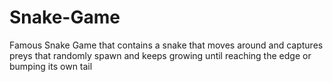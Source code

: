 # Snake-Game
Famous Snake Game that contains a snake that moves around and captures preys that randomly spawn and keeps growing until reaching the edge or bumping its own tail

